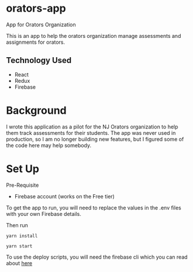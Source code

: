 # orators-app

App for Orators Organization

This is an app to help the orators organization manage assessments and assignments for orators.

## Technology Used

- React
- Redux
- Firebase

# Background

I wrote this application as a pilot for the NJ Orators organization to help them track assessments for their students. The app was never used in production, so I am no longer building new features, but I figured some of the code here may help somebody.

# Set Up

Pre-Requisite

- Firebase account (works on the Free tier)

To get the app to run, you will need to replace the values in the .env files with your own Firebase details.

Then run

`yarn install`

`yarn start`

To use the deploy scripts, you will need the firebase cli which you can read about [here](https://firebase.google.com/docs/cli)
